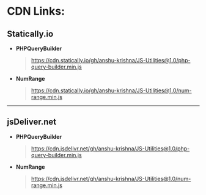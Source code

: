 # CDN Links:

## Statically.io

- **PHPQueryBuilder**
	
	> https://cdn.statically.io/gh/anshu-krishna/JS-Utilities@1.0/php-query-builder.min.js

- **NumRange**

	> https://cdn.statically.io/gh/anshu-krishna/JS-Utilities@1.0/num-range.min.js

---

## jsDeliver.net

- **PHPQueryBuilder**
	
	> https://cdn.jsdelivr.net/gh/anshu-krishna/JS-Utilities@1.0/php-query-builder.min.js

- **NumRange**

	> https://cdn.jsdelivr.net/gh/anshu-krishna/JS-Utilities@1.0/num-range.min.js